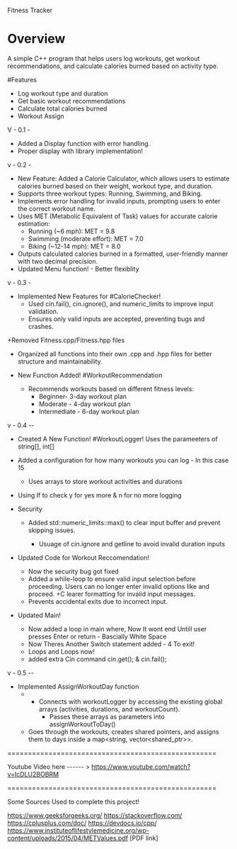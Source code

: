 Fitness Tracker  

# Overview  
A simple C++ program that helps users log workouts, get workout recommendations, and calculate calories burned based on activity type.  

#Features  
- Log workout type and duration  
- Get basic workout recommendations  
- Calculate total calories burned  
- Workout Assign


V - 0.1 - 
+ Added a Display function with error handling.
+ Proper display with <iomanip> library implementation!

v - 0.2 - 
+ New Feature: Added a Calorie Calculator, which allows users to estimate calories burned based on their weight, workout type, and duration.
+ Supports three workout types: Running, Swimming, and Biking.
+ Implements error handling for invalid inputs, prompting users to enter the correct workout name.
+ Uses MET (Metabolic Equivalent of Task) values for accurate calorie estimation:
    + Running (~6 mph): MET = 9.8
    + Swimming (moderate effort): MET = 7.0
    + Biking (~12-14 mph): MET = 8.0
+ Outputs calculated calories burned in a formatted, user-friendly manner with two decimal precision.
+ Updated Menu function! - Better flexiblity

v - 0.3 - 

+ Implemented New Features for #CalorieChecker!
   + Used cin.fail(), cin.ignore(), and numeric_limits to improve input validation.  
   + Ensures only valid inputs are accepted, preventing bugs and crashes.  

+Removed Fitness.cpp/Fitness.hpp files
   + Organized all functions into their own .cpp and .hpp files for better structure and maintainability.  

+ New Function Added! #WorkoutRecommendation
   + Recommends workouts based on different fitness levels:  
      + Beginner- 3-day workout plan  
      + Moderate - 4-day workout plan  
      + Intermediate - 6-day workout plan  

v - 0.4 -- 

+ Created A New Function! #WorkoutLogger! Uses the parameeters of string[], int[] 
+ Added a configuration for how many workouts you can log - In this case 15
    + Uses arrays to store workout activities and durations 
+ Using If to check y for yes more & n for no more logging 

+ Security 
    + Added std::numeric_limits<streamsize>::max() to clear input buffer and prevent skipping issues.
        + Usuage of cin.ignore and getline to avoid invalid duration inputs

+ Updated Code for Workout Reccomendation! 
    + Now the security bug got fixed
    + Added a while-loop to ensure valid input selection before proceeding.
        Users can no longer enter invalid options like and proceed.
    +C learer formatting for invalid input messages.
    + Prevents accidental exits due to incorrect input.
    

+ Updated Main! 
    + Now added a loop in main where, Now It wont end Untill user presses Enter or return - Bascially White Space 
    + Now Theres Another Switch statement added - 4 To exit! 
    + Loops and Loops now! 
    + added extra Cin command cin.get(); & cin.fail();

v - 0.5 -- 

+ Implemented AssignWorkoutDay function 
    + - Connects with workoutLogger by accessing the existing global arrays (activities, durations, and workoutCount).
        - Passes these arrays as parameters into assignWorkoutToDay()
    - Goes through the workouts, creates shared pointers, and assigns them to days inside a map<string, vector<shared_ptr<workout>>>.




===================================================

Youtube Video here ------ > https://www.youtube.com/watch?v=IcDLU2BOBRM

===================================================


Some Sources Used to complete this project! 

https://www.geeksforgeeks.org/
https://stackoverflow.com/
https://cplusplus.com/doc/
https://devdocs.io/cpp/
https://www.instituteoflifestylemedicine.org/wp-content/uploads/2015/04/METValues.pdf [PDF link]
